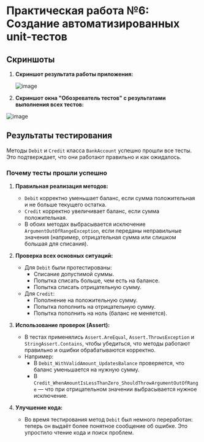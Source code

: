 # Практическая работа №6: Создание автоматизированных unit-тестов

## Скриншоты

1. **Скриншот результата работы приложения:**

   ![image](https://github.com/user-attachments/assets/f5b6396d-33b6-4536-be4a-0bc1cfed2f1b)

3. **Скриншот окна "Обозреватель тестов" с результатами выполнения всех тестов:**

  ![image](https://github.com/user-attachments/assets/7210e0f6-a6f5-4264-8c6a-5d4e08f9b3b8)

## Результаты тестирования

Методы `Debit` и `Credit` класса `BankAccount` успешно прошли все тесты. Это подтверждает, что они работают правильно и как ожидалось.

### Почему тесты прошли успешно

1. **Правильная реализация методов:**
     - `Debit` корректно уменьшает баланс, если сумма положительная и не больше текущего остатка.
     - `Credit` корректно увеличивает баланс, если сумма положительная.
     - В обоих методах выбрасывается исключение `ArgumentOutOfRangeException`, если переданы неправильные значения (например, отрицательная сумма или слишком большая для списания).

2. **Проверка всех основных ситуаций:**
     - Для `Debit` были протестированы:
       - Списание допустимой суммы.
       - Попытка списать больше, чем есть на балансе.
       - Попытка списать отрицательную сумму.
     - Для `Credit`:
       - Пополнение на положительную сумму.
       - Попытка пополнить на отрицательную сумму.
       - Попытка пополнить на ноль (баланс не меняется).

3. **Использование проверок (Assert):**
     - В тестах применялись `Assert.AreEqual`, `Assert.ThrowsException` и `StringAssert.Contains`, чтобы убедиться, что методы работают правильно и ошибки обрабатываются корректно.
     - Например:
       - В `Debit_WithValidAmount_UpdatesBalance` проверяется, что баланс уменьшается на нужную сумму.
       - В `Credit_WhenAmountIsLessThanZero_ShouldThrowArgumentOutOfRange` — что при отрицательном значении выбрасывается нужное исключение.

4. **Улучшение кода:**
     - Во время тестирования метод `Debit` был немного переработан: теперь он выдаёт более понятное сообщение об ошибке. Это упростило чтение кода и поиск проблем.
